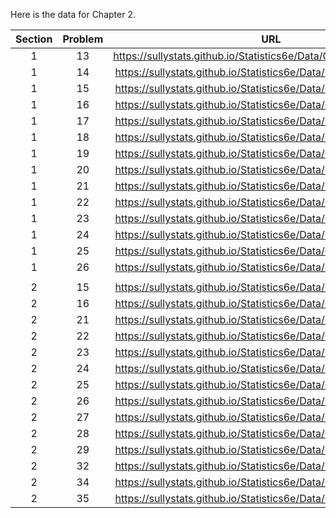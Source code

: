 Here is the data for Chapter 2. 

|Section|Problem|URL|
|:---:|:---:|:---:|
|1|13|<a>https://sullystats.github.io/Statistics6e/Data/Chapter2/2_1_13.CSV</a><br/>|
|1|14|<a>https://sullystats.github.io/Statistics6e/Data/Chapter2/2_1_14.csv</a><br/>|
|1|15|<a>https://sullystats.github.io/Statistics6e/Data/Chapter2/2_1_15.csv</a><br/>|
|1|16|<a>https://sullystats.github.io/Statistics6e/Data/Chapter2/2_1_16.csv</a><br/>|
|1|17|<a>https://sullystats.github.io/Statistics6e/Data/Chapter2/2_1_17.csv</a><br/>|
|1|18|<a>https://sullystats.github.io/Statistics6e/Data/Chapter2/2_1_18.csv</a><br/>|
|1|19|<a>https://sullystats.github.io/Statistics6e/Data/Chapter2/2_1_19.csv</a><br/>|
|1|20|<a>https://sullystats.github.io/Statistics6e/Data/Chapter2/2_1_20.csv</a><br/>|
|1|21|<a>https://sullystats.github.io/Statistics6e/Data/Chapter2/2_1_21.csv</a><br/>|
|1|22|<a>https://sullystats.github.io/Statistics6e/Data/Chapter2/2_1_22.csv</a><br/>|
|1|23|<a>https://sullystats.github.io/Statistics6e/Data/Chapter2/2_1_23.csv</a><br/>|
|1|24|<a>https://sullystats.github.io/Statistics6e/Data/Chapter2/2_1_24.csv</a><br/>|
|1|25|<a>https://sullystats.github.io/Statistics6e/Data/Chapter2/2_1_25.csv</a><br/>|
|1|26|<a>https://sullystats.github.io/Statistics6e/Data/Chapter2/2_1_26.csv</a><br/>|
| | |
|2|15|<a>https://sullystats.github.io/Statistics6e/Data/Chapter2/2_2_15.csv</a><br/>|
|2|16|<a>https://sullystats.github.io/Statistics6e/Data/Chapter2/2_2_16.csv</a><br/>|
|2|21|<a>https://sullystats.github.io/Statistics6e/Data/Chapter2/2_2_21.csv</a><br/>|
|2|22|<a>https://sullystats.github.io/Statistics6e/Data/Chapter2/2_2_22.csv</a><br/>|
|2|23|<a>https://sullystats.github.io/Statistics6e/Data/Chapter2/2_2_23.csv</a><br/>|
|2|24|<a>https://sullystats.github.io/Statistics6e/Data/Chapter2/2_2_24.csv</a><br/>|
|2|25|<a>https://sullystats.github.io/Statistics6e/Data/Chapter2/2_2_25.csv</a><br/>|
|2|26|<a>https://sullystats.github.io/Statistics6e/Data/Chapter2/2_2_26.csv</a><br/>|
|2|27|<a>https://sullystats.github.io/Statistics6e/Data/Chapter2/2_2_27.csv</a><br/>|
|2|28|<a>https://sullystats.github.io/Statistics6e/Data/Chapter2/2_2_28.csv</a><br/>|
|2|29|<a>https://sullystats.github.io/Statistics6e/Data/Chapter2/2_2_29.csv</a><br/>|
|2|32|<a>https://sullystats.github.io/Statistics6e/Data/Chapter2/2_2_32.csv</a><br/>|
|2|34|<a>https://sullystats.github.io/Statistics6e/Data/Chapter2/2_2_34.csv</a><br/>|
|2|35|<a>https://sullystats.github.io/Statistics6e/Data/Chapter2/2_2_35.csv</a><br/>|
